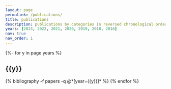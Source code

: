 ```yaml
---
layout: page
permalink: /publications/
title: publications
description: publications by categories in reversed chronological order. Also see <a href="https://scholar.google.com/citations?user=1uzYEI0AAAAJ&hl=en" target="_blank"><b>Google Scholar<b/></a>
years: [2023, 2022, 2021, 2020, 2019, 2018, 2016]
nav: true
nav_order: 1
---
```

<!-- _pages/publications.md -->
<div class="publications">

{%- for y in page.years %}
  <h2 class="year">{{y}}</h2>
  {% bibliography -f papers -q @*[year={{y}}]* %}
{% endfor %}

</div>